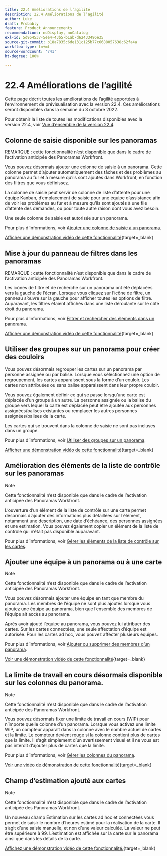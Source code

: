 ```yaml
---
title: 22.4 Améliorations de l’agilité
description: 22.4 Améliorations de l’agilité
author: Luke
draft: Probably
feature: Product Announcements
recommendations: noDisplay, noCatalog
exl-id: 5d954537-5ee4-43b5-b1ab-d62433496e35
source-git-commit: b18a7835c6de131c125b77c6688057638c62fa4a
workflow-type: tm+mt
source-wordcount: '741'
ht-degree: 100%

---
```


# 22.4 Améliorations de l’agilité

Cette page décrit toutes les améliorations de l’agilité apportées à l’environnement de prévisualisation avec la version 22.4. Ces améliorations seront disponibles dans la semaine du 3 octobre 2022.

Pour obtenir la liste de toutes les modifications disponibles avec la version 22.4, voir [Vue d’ensemble de la version 22.4](/help/quicksilver/product-announcements/product-releases/22.4-release-activity/22-4-release-overview.md).

## Colonne de saisie disponible sur les panoramas

REMARQUE : cette fonctionnalité n’est disponible que dans le cadre de l’activation anticipée des Panoramas Workfront.

Vous pouvez désormais ajouter une colonne de saisie à un panorama. Cette colonne permet d’ajouter automatiquement des tâches et des problèmes au panorama au fur et à mesure qu’ils sont ajoutés dans Workfront, en fonction des filtres que vous définissez.

La colonne de saisie peut servir de colonne de liste d’attente pour une équipe Kanban, d’emplacement de saisie pour une équipe d’assistance afin de voir les problèmes au fur et à mesure qu’ils sont ajoutés à une file d’attente des demandes, ou pour toute autre raison dont vous avez besoin.

Une seule colonne de saisie est autorisée sur un panorama.

Pour plus d’informations, voir [Ajouter une colonne de saisie à un panorama](/help/quicksilver/agile/use-boards-agile-planning-tools/add-intake-column-to-board.md).

[Afficher une démonstration vidéo de cette fonctionnalité](https://video.tv.adobe.com/v/3412867/){target=_blank}

## Mise à jour du panneau de filtres dans les panoramas

REMARQUE : cette fonctionnalité n’est disponible que dans le cadre de l’activation anticipée des Panoramas Workfront.

Les icônes de filtre et de recherche sur un panorama ont été déplacées vers la gauche de l’écran. Lorsque vous cliquez sur l’icône de filtre, un panneau s’ouvre sur la gauche pour afficher toutes les options de filtre. Auparavant, les filtres étaient affichés dans une liste déroulante sur le côté droit du panorama.

Pour plus d’informations, voir [Filtrer et rechercher des éléments dans un panorama](/help/quicksilver/agile/get-started-with-boards/filter-search-in-board.md).

[Afficher une démonstration vidéo de cette fonctionnalité](https://video.tv.adobe.com/v/3412868/){target=_blank}

## Utiliser des groupes sur un panorama pour créer des couloirs

Vous pouvez désormais regrouper les cartes sur un panorama par personne assignée ou par balise. Lorsque vous sélectionnez une option de regroupement, les cartes apparaissent sous la forme d’un couloir. Les cartes non attribuées ou sans balise apparaissent dans leur propre couloir.

Vous pouvez également définir ce qui se passe lorsqu’une carte est déplacée d’un groupe à un autre. La personne assignée ou la balise du groupe vers lequel la carte est déplacée peut être ajoutée aux personnes assignées/balises existantes ou remplacer les autres personnes assignées/balises de la carte.

Les cartes qui se trouvent dans la colonne de saisie ne sont pas incluses dans un groupe.

Pour plus d’informations, voir [Utiliser des groupes sur un panorama](/help/quicksilver/agile/use-boards-agile-planning-tools/group-cards-on-board.md).

[Afficher une démonstration vidéo de cette fonctionnalité](https://video.tv.adobe.com/v/3412869/){target=_blank}

## Amélioration des éléments de la liste de contrôle sur les panoramas

>[!NOTE]
>
>Cette fonctionnalité n’est disponible que dans le cadre de l’activation anticipée des Panoramas Workfront.

L’ouverture d’un élément de la liste de contrôle sur une carte permet désormais d’ajouter des informations plus détaillées sur l’élément, notamment une description, une date d’échéance, des personnes assignées et une estimation. Vous pouvez également copier un élément de la liste de contrôle qui n’était pas disponible auparavant.

Pour plus d’informations, voir [Gérer les éléments de la liste de contrôle sur les cartes](/help/quicksilver/agile/get-started-with-boards/manage-checklist-items.md).

## Ajouter une équipe à un panorama ou à une carte

>[!NOTE]
>
>Cette fonctionnalité n’est disponible que dans le cadre de l’activation anticipée des Panoramas Workfront.

Vous pouvez désormais ajouter une équipe en tant que membre du panorama. Les membres de l’équipe ne sont plus ajoutés lorsque vous ajoutez une équipe au panorama, bien que l’ensemble des membres de l’équipe ait accès au panorama.

Après avoir ajouté l’équipe au panorama, vous pouvez lui attribuer des cartes. Sur les cartes connectées, une seule affectation d’équipe est autorisée. Pour les cartes ad hoc, vous pouvez affecter plusieurs équipes.

Pour plus d’informations, voir [Ajouter ou supprimer des membres d’un panorama](/help/quicksilver/agile/get-started-with-boards/add-members-to-board.md).

[Voir une démonstration vidéo de cette fonctionnalité](https://video.tv.adobe.com/v/3412870/){target=_blank}

## La limite de travail en cours désormais disponible sur les colonnes du panorama.

>[!NOTE]
>
>Cette fonctionnalité n’est disponible que dans le cadre de l’activation anticipée des Panoramas Workfront.

Vous pouvez désormais fixer une limite de travail en cours (WIP) pour n’importe quelle colonne d’un panorama. Lorsque vous activez une limite WIP, un compteur apparaît dans la colonne avec le nombre actuel de cartes et la limite. Le compteur devient rouge si la colonne contient plus de cartes que la limite. Il s’agit simplement d’un avertissement visuel et il ne vous est pas interdit d’ajouter plus de cartes que la limite.

Pour plus d’informations, voir [Gérer les colonnes du panorama](/help/quicksilver/agile/get-started-with-boards/manage-board-columns.md).

[Voir une vidéo de démonstration de cette fonctionnalité](https://video.tv.adobe.com/v/3412871/){target=_blank}

## Champ d’estimation ajouté aux cartes

>[!NOTE]
>
>Cette fonctionnalité n’est disponible que dans le cadre de l’activation anticipée des Panoramas Workfront.

Un nouveau champ Estimation sur les cartes ad hoc et connectées vous permet de saisir le nombre d’heures estimé pour la réalisation de la carte. Il s’agit d’une saisie manuelle, et non d’une valeur calculée. La valeur ne peut être supérieure à 99. L’estimation est affichée sur la carte sur le panorama ainsi que dans les détails de la carte.

[Affichez une démonstration vidéo de cette fonctionnalité.](https://video.tv.adobe.com/v/3412872/){target=_blank}
